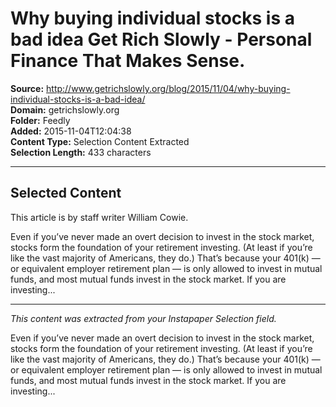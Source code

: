# Why buying individual stocks is a bad idea Get Rich Slowly - Personal Finance That Makes Sense.

**Source:** http://www.getrichslowly.org/blog/2015/11/04/why-buying-individual-stocks-is-a-bad-idea/  
**Domain:** getrichslowly.org  
**Folder:** Feedly  
**Added:** 2015-11-04T12:04:38  
**Content Type:** Selection Content Extracted  
**Selection Length:** 433 characters  


---

## Selected Content

This article is by staff writer William Cowie.

Even if you’ve never made an overt decision to invest in the stock market, stocks form the foundation of your retirement investing. (At least if you’re like the vast majority of Americans, they do.) That’s because your 401(k) — or equivalent employer retirement plan — is only allowed to invest in mutual funds, and most mutual funds invest in the stock market. If you are investing...

---

*This content was extracted from your Instapaper Selection field.*

Even if you’ve never made an overt decision to invest in the stock market, stocks form the foundation of your retirement investing. (At least if you’re like the vast majority of Americans, they do.) That’s because your 401(k) — or equivalent employer retirement plan — is only allowed to invest in mutual funds, and most mutual funds invest in the stock market. If you are investing...
